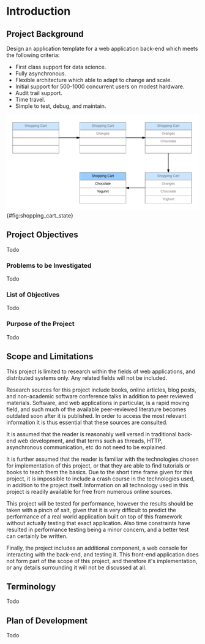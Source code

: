 # Introduction

## Project Background


Design an application template for a web application back-end which meets the
following criteria:

- First class support for data science.
- Fully asynchronous.
- Flexible architecture which able to adapt to change and scale.
- Initial support for 500-1000 concurrent users on modest hardware.
- Audit trail support.
- Time travel.
- Simple to test, debug, and maintain.

![CRUD shopping cart](figures/shopping_cart_state.png){#fig:shopping_cart_state}

## Project Objectives

Todo

### Problems to be Investigated

Todo

### List of Objectives

Todo

### Purpose of the Project

Todo

## Scope and Limitations

This project is limited to research within the fields of web applications, and
distributed systems only. Any related fields will not be included.

Research sources for this project include books, online articles, blog posts,
and non-academic software conference talks in addition to peer reviewed
materials. Software, and web applications in particular, is a rapid moving
field, and such much of the available peer-reviewed literature becomes outdated
soon after it is published. In order to access the most relevant information it
is thus essential that these sources are consulted.

It is assumed that the reader is reasonably well versed in traditional back-end
web development, and that terms such as threads, HTTP, asynchronous
communication, etc do not need to be explained.

It is further assumed that the reader is familiar with the technologies chosen
for implementation of this project, or that they are able to find tutorials or
books to teach them the basics. Due to the short time frame given for this
project, it is impossible to include a crash course in the technologies used, in
addition to the project itself. Information on all technology used in this
project is readily available for free from numerous online sources.

This project will be tested for performance, however the results should be taken
with a pinch of salt, given that it is very difficult to predict the performance
of a real world application built on top of this framework without actually
testing that exact application. Also time constraints have resulted in
performance testing being a minor concern, and a better test can certainly be
written.

Finally, the project includes an additional component, a web console for
interacting with the back-end, and testing it. This front-end application does
not form part of the scope of this project, and therefore it's implementation,
or any details surrounding it will not be discussed at all.

## Terminology

Todo

## Plan of Development

Todo
